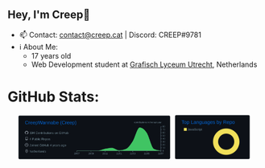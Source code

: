 ## Hey, I'm Creep👋
- 📫 Contact: contact@creep.cat | Discord: CREEP#9781
-  ℹ About Me: 
   - 17 years old
   - Web Development student at [Grafisch Lyceum Utrecht](https://www.glu.nl/opleiding/mediadeveloper/), Netherlands
   <!--- Started [CryBaby Development](https://crybaby.tech/) November 2020-->

# GitHub Stats:

<p align="center">
  <a><img width="61%" src="https://raw.githubusercontent.com/creepwannabe/summary-cards/master/profile-summary-card-output/github_dark/0-profile-details.svg"></a>
  <a><img width="30%" src="https://raw.githubusercontent.com/creepwannabe/summary-cards/master/profile-summary-card-output/github_dark/1-repos-per-language.svg"></a>
</p>
